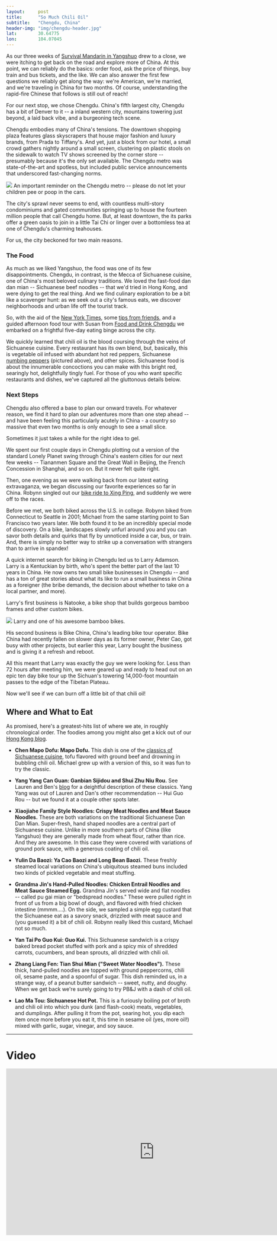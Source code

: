 ```yaml
---
layout: 	post
title:  	"So Much Chili Oil"
subtitle:   "Chengdu, China"
header-img: "img/chengdu-header.jpg"
lat: 		30.64775
lon: 		104.07045
---
```


As our three weeks of [Survival Mandarin in Yangshuo](/steffen-adventures/2015/07/10/yangshuo-week1/) drew to a close, we were itching to get back on the road and explore more of China. At this point, we can reliably do the basics: order food, ask the price of things, buy train and bus tickets, and the like.  We can also answer the first few questions we reliably get along the way: we're American, we're married, and we're traveling in China for two months. Of course, understanding the rapid-fire Chinese that follows is still out of reach!

For our next stop, we chose Chengdu. China's fifth largest city, Chengdu has a bit of Denver to it -- a inland western city, mountains towering just beyond, a laid back vibe, and a burgeoning tech scene.

Chengdu embodies many of China's tensions. The downtown shopping plaza features glass skyscrapers that house major fashion and luxury brands, from Prada to Tiffany's. And yet, just a block from our hotel, a small crowd gathers nightly around a small screen, clustering on plastic stools on the sidewalk to watch TV shows screened by the corner store -- presumably because it's the only set available.  The Chengdu metro was state-of-the-art and spotless, but included public service announcements that underscored fast-changing norms.

<img src="{{ site.baseurl }}/img/chengdu-metro.jpg">
<span class="caption text-muted">An important reminder on the Chengdu metro -- please do not let your children pee or poop in the cars.</span> 

The city's sprawl never seems to end, with countless multi-story condominiums and gated communities springing up to house the fourteen million people that call Chengdu home. But, at least downtown, the its parks offer a green oasis to join in a little Tai Chi or linger over a bottomless tea at one of Chengdu's charming teahouses.

For us, the city beckoned for two main reasons. 

### The Food

As much as we liked Yangshuo, the food was one of its few disappointments. Chengdu, in contrast, is the Mecca of Sichuanese cuisine, one of China's most beloved culinary traditions.  We loved the fast-food dan dan mian -- Sichuanese beef noodles -- that we'd tried in Hong Kong, and were dying to get the real thing. And we find culinary exploration to be a bit like a scavenger hunt: as we seek out a city's famous eats, we discover neighborhoods and urban life off the tourist track. 

So, with the aid of the [New York Times](http://www.nytimes.com/2015/07/05/travel/what-to-do-in-36-hours-in-chengdu-china.html), some [tips from friends](https://shawkeane.wordpress.com/2012/06/27/sichuan-feasts/), and a guided afternoon food tour with Susan from [Food and Drink Chengdu](http://www.eatdrinkchengdu.info/) we embarked on a frightful five-day eating binge across the city. 

We quickly learned that chili oil is the blood coursing through the veins of Sichuanese cuisine. Every restaurant has its own blend, but, basically, this is vegetable oil infused with abundant hot red peppers, Sichuanese [numbing peppers](https://en.wikipedia.org/wiki/Sichuan_pepper) (pictured above), and other spices. Sichuanese food is about the innumerable concoctions you can make with this bright red, searingly hot, delightfully tingly fuel.  For those of you who want specific restaurants and dishes, we've captured all the gluttonous details below. 

### Next Steps

Chengdu also offered a base to plan our onward travels.  For whatever reason, we find it hard to plan our adventures more than one step ahead -- and have been feeling this particularly acutely in China - a country so massive that even two months is only enough to see a small slice.

Sometimes it just takes a while for the right idea to gel.

We spent our first couple days in Chengdu plotting out a version of the standard Lonely Planet swing through China's eastern cities for our next few weeks -- Tiananmen Square and the Great Wall in Beijing, the French Concession in Shanghai, and so on. But it never felt quite right.

Then, one evening as we were walking back from our latest eating extravaganza, we began discussing our favorite experiences so far in China. Robynn singled out our [bike ride to Xing Ping](/steffen-adventures/2015/07/12/yangshuo-cycling/), and suddenly we were off to the races. 

Before we met, we both biked across the U.S. in college. Robynn biked from Connecticut to Seattle in 2001; Michael from the same starting point to San Francisco two years later. We both found it to be an incredibly special mode of discovery.  On a bike, landscapes slowly unfurl around you and you can savor both details and quirks that fly by unnoticed inside a car, bus, or train. And, there is simply no better way to strike up a conversation with strangers than to arrive in spandex!

A quick internet search for biking in Chengdu led us to Larry Adamson. Larry is a Kentuckian by birth, who's spent the better part of the last 10 years in China.  He now owns two small bike businesses in Chengdu -- and has a ton of great stories about what its like to run a small business in China as a foreigner (the bribe demands, the decision about whether to take on a local partner, and more).

Larry's first business is Natooke, a bike shop that builds gorgeous bamboo frames and other custom bikes. 

<img src="{{ site.baseurl }}/img/chengdu-natook.jpg">
<span class="caption text-muted">Larry and one of his awesome bamboo bikes.</span>

His second business is Bike China, China's leading bike tour operator. Bike China had recently fallen on slower days as its former owner, Peter Cao, got busy with other projects, but earlier this year, Larry bought the business and is giving it a refresh and reboot.

All this meant that Larry was exactly the guy we were looking for. Less than 72 hours after meeting him, we were geared up and ready to head out on an epic ten day bike tour up the Sichuan's towering 14,000-foot mountain passes to the edge of the Tibetan Plateau.

Now we'll see if we can burn off a little bit of that chili oil!

## Where and What to Eat

As promised, here's a greatest-hits list of where we ate, in roughly chronological order. The foodies among you might also get a kick out of our [Hong Kong blog](/steffen-adventures/2015/07/05/b-hong-kong/).

- **Chen Mapo Dofu: Mapo Dofu.** This dish is one of the [classics of Sichuanese cuisine](http://www.seriouseats.com/2014/08/what-to-eat-sichuan-chongqing-best-dishes.html), tofu flavored with ground beef and drowning in bubbling chili oil. Michael grew up with a version of this, so it was fun to try the classic.

- **Yang Yang Can Guan: Ganbian Sijidou and Shui Zhu Niu Rou.** See Lauren and Ben's [blog](https://shawkeane.wordpress.com/2012/06/27/sichuan-feasts/) for a deightful description of these classics. Yang Yang was out of Lauren and Dan's other recommendation -- Hui Guo Rou -- but we found it at a couple other spots later.

- **Xiaojiahe Family Style Noodles: Crispy Meat Noodles and Meat Sauce Noodles.** These are both variations on the traditional Sichuanese Dan Dan Mian. Super-fresh, hand shaped noodles are a central part of Sichuanese cuisine. Unlike in more southern parts of China (like Yangshuo) they are generally made from wheat flour, rather than rice. And they are awesome. In this case they were covered with variations of ground pork sauce, with a generous coating of chili oil.

- **Yulin Da Baozi: Ya Cao Baozi and Long Bean Baozi.** These freshly steamed local variations on China's ubiquitous steamed buns included two kinds of pickled vegetable and meat stuffing.

- **Grandma Jin's Hand-Pulled Noodles: Chicken Entrail Noodles and Meat Sauce Steamed Egg.** Grandma Jin's served wide and flat noodles -- called pu gai mian or "bedspread noodles." These were pulled right in front of us from a big bowl of dough, and flavored with fried chicken intestine (mmmm....). On the side, we sampled a simple egg custard that the Sichuanese eat as a savory snack, drizzled with meat sauce and (you guessed it) a bit of chili oil. Robynn really liked this custard, Michael not so much.

- **Yan Tai Po Guo Kui: Guo Kui.** This Sichuanese sandwich is a crispy baked bread pocket stuffed with pork and a spicy mix of shredded carrots, cucumbers, and bean sprouts, all drizzled with chili oil.

- **Zhang Liang Fen: Tian Shui Mian ("Sweet Water Noodles").** These thick, hand-pulled noodles are topped with ground peppercorns, chili oil, sesame paste, and a spoonful of sugar. This dish reminded us, in a strange way, of a peanut butter sandwich -- sweet, nutty, and doughy. When we get back we're surely going to try PB&J with a dash of chili oil.

- **Lao Ma Tou: Sichuanese Hot Pot.** This is a furiously boiling pot of broth and chili oil into which you dunk (and flash-cook) meats, vegetables, and dumplings. After pulling it from the pot, searing hot, you dip each item once more before you eat it, this time in sesame oil (yes, more oil!) mixed with garlic, sugar, vinegar, and soy sauce. 


---

# Video

<iframe src="https://player.vimeo.com/video/137131635" width="800" height="450" frameborder="0" webkitallowfullscreen mozallowfullscreen allowfullscreen></iframe>


